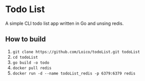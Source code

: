 Todo List
=========

A simple CLI todo list app written in Go and unsing redis.

How to build
------------

1. `git clone https://github.com/Loico/todoList.git todoList`
2. `cd todoList`
3. `go build -o todo`
4. `docker pull redis`
5. `docker run -d --name todoList_redis -p 6379:6379 redis`
